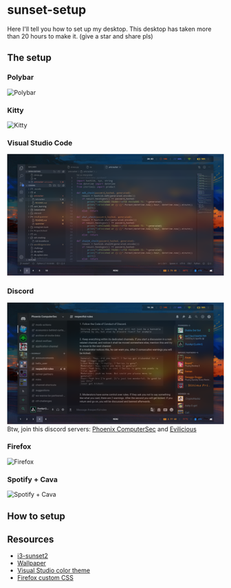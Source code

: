 # sunset-setup
Here I'll tell you how to set up my desktop.
This desktop has taken more than 20 hours to make it. (give a star and share pls)

## The setup
### Polybar
![Polybar](https://raw.githubusercontent.com/lilart/sunset-setup/0c7ac4c38308777856401ceda0a1906b643c4770/images/polybar.png)

### Kitty
![Kitty](https://raw.githubusercontent.com/lilart/sunset-setup/0c7ac4c38308777856401ceda0a1906b643c4770/images/1571162835.png)

### Visual Studio Code
![Visual Studio](images/1571162588.png)

### Discord
![Discord](images/1571160992.png)
Btw, join this discord servers: [Phoenix ComputerSec](https://discord.gg/28VHRbE) and [Evilicious](https://discord.gg/hr2kzjz)

### Firefox
![Firefox](https://raw.githubusercontent.com/lilart/sunset-setup/0c7ac4c38308777856401ceda0a1906b643c4770/images/untitled.gif)

### Spotify + Cava
![Spotify + Cava](https://raw.githubusercontent.com/lilart/sunset-setup/0c7ac4c38308777856401ceda0a1906b643c4770/images/1571160127.png)

## How to setup

## Resources
- [i3-sunset2](https://github.com/Vista1nik/i3-sunset2) 
- [Wallpaper](https://w.wallhaven.cc/full/13/wallhaven-132wqw.jpg)
- [Visual Studio color theme](https://marketplace.visualstudio.com/items?itemName=akamud.vscode-theme-onedark)
- [Firefox custom CSS](https://www.reddit.com/r/FirefoxCSS/comments/dgl5n6/the_seamlessborderless_get_out_of_my_way_config/)
